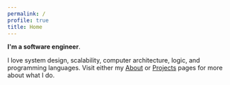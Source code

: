 ```yaml
---
permalink: /
profile: true
title: Home
---
```


**I'm a software engineer**. 

I love system design, scalability, computer architecture, logic, and programming languages. Visit either my [About]({{site.baseurl}}/about) or [Projects]({{site.baseurl}}/projects) pages for more about what I do.
